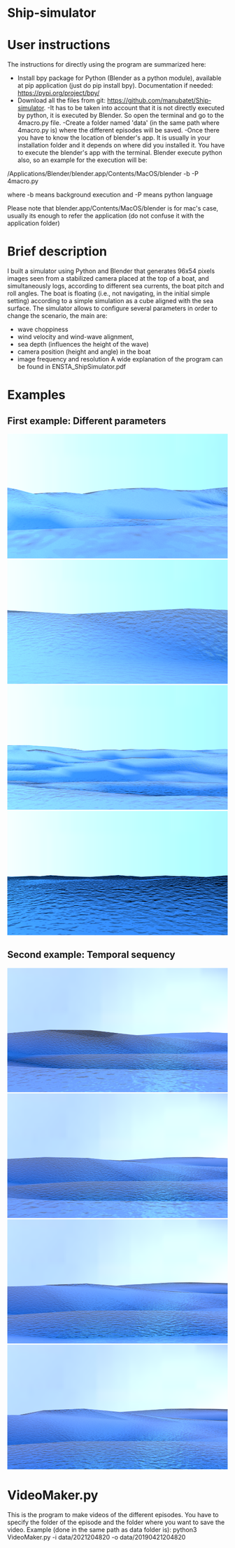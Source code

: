# Ship-simulator
# User instructions
The instructions for directly using the program are summarized here:
- Install bpy package for Python (Blender as a python module), available at pip application (just do pip install bpy). Documentation if needed: https://pypi.org/project/bpy/ 
- Download all the files from git: https://github.com/manubatet/Ship-simulator.
-It has to be taken into account that it is not directly executed by python, it is executed by Blender. So open the terminal and go to the 4macro.py file.
-Create a folder named 'data' (in the same path where 4macro.py is) where the different episodes will be saved.
-Once there you have to know the location of blender's app. It is usually in your installation folder and it depends on where did you installed it. You have to execute the blender's app with the terminal. Blender execute python also, so an example for the execution will be:

/Applications/Blender/blender.app/Contents/MacOS/blender -b -P 4macro.py

where -b means background execution and -P means python language

Please note that blender.app/Contents/MacOS/blender is for mac's case, usually its enough to refer the application (do not confuse it with the application folder)

# Brief description
I built a simulator using Python and Blender that generates 96x54 pixels images seen from a stabilized camera placed at the top of a boat, and simultaneously logs, according to different sea currents, the boat pitch and roll angles.
The boat is floating (i.e., not navigating, in the initial simple setting) according to a simple simulation as a cube aligned with the sea surface. 
The simulator allows to configure several parameters in order to change the scenario, the main are:
- wave choppiness
- wind velocity and wind-wave alignment, 
- sea depth (influences the height of the wave)
- camera position (height and angle) in the boat
- image frequency and resolution
A wide explanation of the program can be found in ENSTA_ShipSimulator.pdf

# Examples
## First example: Different parameters
![alt text](Examples/waveRun110.png "Example1")
![alt text](Examples/waveRun120.png "Example1")
![alt text](Examples/waveRun130.png "Example1")
![alt text](Examples/waveRun140.png "Example1")

## Second example: Temporal sequency
![alt text](Examples/waveRun10.png "Example1")
![alt text](Examples/waveRun20.png "Example1")
![alt text](Examples/waveRun30.png "Example1")
![alt text](Examples/waveRun40.png "Example1")

# VideoMaker.py
This is the program to make videos of the different episodes. You have to specify the folder of the episode and the folder where you want to save the video.
Example (done in the same path as data folder is):
python3 VideoMaker.py -i data/2021204820 -o data/20190421204820
